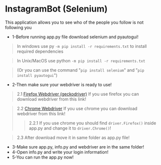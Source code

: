 # InstagramBot (Selenium)

This application allows you to see who of the people you follow is not following you

- 1-Before running app.py file download selenium and pyautogui! 
>In windows use py ```-m pip install -r requirements.txt``` to install required dependencies

>In Unix/MacOS use python ```-m pip install -r requirements.txt``` 

>(Or you can use the command "```pip install selenium```" and "```pip install pyautogui```")
- 2-Then make sure your webdriver is ready to use! 
>2.1 [Firefox Webdriver (geckodriver)](https://github.com/mozilla/geckodriver/releases) If you use firefox you can download webdriver from this link!

>2.2 [Chrome Webdriver](https://sites.google.com/a/chromium.org/chromedriver/downloads) If you use chrome you can download webdriver from this link!
>>2.2.1 If you use chrome you should find ```driver.Firefox()``` inside app.py and change it to ```driver.Chrome()```!

>2.3 After download move it in same folder as app.py file!
- 3-Make sure app.py, info.py and webdriver are in the same folder!
- 4-Open info.py and write your login information!
- 5-You can run the app.py now!
